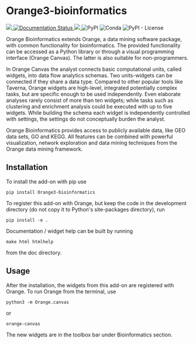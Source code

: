 Orange3-bioinformatics
=======================

<a href="https://dev.azure.com/orange-biolab/orange3-bioinformatics/">
  <img src="https://dev.azure.com/orange-biolab/orange3-bioinformatics/_apis/build/status/biolab.orange3-bioinformatics?branchName=master" />
</a>

<a href='https://orange3-bioinformatics.readthedocs.io/en/latest/?badge=latest'>
    <img src='https://readthedocs.org/projects/orange3-bioinformatics/badge/?version=latest' alt='Documentation Status' />
</a>

<a href="https://codecov.io/gh/biolab/orange3-bioinformatics">
  <img src="https://codecov.io/gh/biolab/orange3-bioinformatics/branch/master/graph/badge.svg" />
</a>

<img alt="PyPI" src="https://img.shields.io/pypi/v/orange3-bioinformatics.svg">
<img alt="Conda" src="https://img.shields.io/conda/v/conda-forge/orange3-bioinformatics.svg">
<img alt="PyPI - License" src="https://img.shields.io/pypi/l/orange3-bioinformatics.svg">



Orange Bioinformatics extends Orange, a data mining software
package, with common functionality for bioinformatics. The provided
functionality can be accessed as a Python library or through a visual
programming interface (Orange Canvas). The latter is also suitable for
non-programmers.

In Orange Canvas the analyst connects basic computational units, called
widgets, into data flow analytics schemas. Two units-widgets can be
connected if they share a data type. Compared to other popular tools like
Taverna, Orange widgets are high-level, integrated potentially complex
tasks, but are specific enough to be used independently. Even elaborate
analyses rarely consist of more than ten widgets; while tasks such as
clustering and enrichment analysis could be executed with up to five
widgets. While building the schema each widget is independently controlled
with settings, the settings do not conceptually burden the analyst.

Orange Bioinformatics provides access to publicly available data, like GEO data sets, GO and KEGG.
All features can be combined with powerful visualization, network exploration and
data mining techniques from the Orange data mining framework.

Installation
------------

To install the add-on with pip use

    pip install Orange3-bioinformatics

To register this add-on with Orange, but keep the code in the development directory (do not copy it to
Python's site-packages directory), run

    pip install -e .

Documentation / widget help can be built by running

    make html htmlhelp

from the doc directory.

Usage
-----

After the installation, the widgets from this add-on are registered with Orange. To run Orange from the terminal, use

    python3 -m Orange.canvas
    
or

    orange-canvas

The new widgets are in the toolbox bar under Bioinformatics section.
